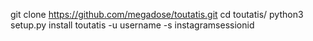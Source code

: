 git clone https://github.com/megadose/toutatis.git
cd toutatis/
python3 setup.py install
toutatis -u username -s instagramsessionid
